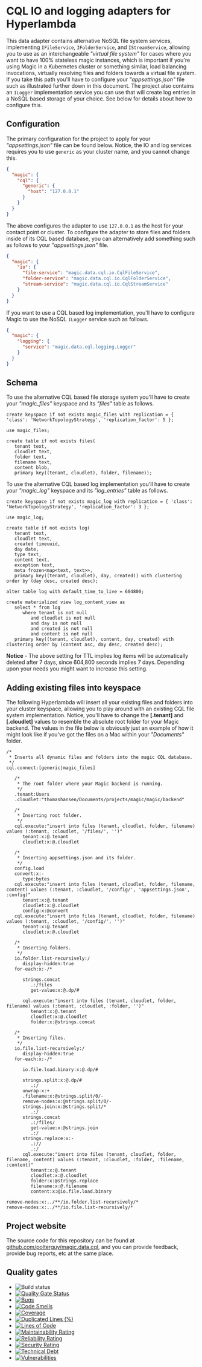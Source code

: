 
# CQL IO and logging adapters for Hyperlambda

This data adapter contains alternative NoSQL file system services, implementing `IFileService`, `IFolderService`, and
`IStreamService`, allowing you to use as an interchangeable _"virtual file system"_ for cases where you want
to have 100% stateless magic instances, which is important if you're using Magic in a Kubernetes cluster or
something similar, load balancing invocations, virtually resolving files and folders towards a virtual file system.
If you take this path you'll have to configure your _"appsettings.json"_ file such as illustrated further
down in this document. The project also contains an `ILogger` implementation service you can use that will create
log entries in a NoSQL based storage of your choice. See below for details about how to configure this.

## Configuration

The primary configuration for the project to apply for your _"appsettings.json"_ file can be found below. Notice,
the IO and log services requires you to use `generic` as your cluster name, and you cannot change this.

```json
{
  "magic": {
    "cql": {
      "generic": {
        "host": "127.0.0.1"
      }
    }
  }
}
```

The above configures the adapter to use `127.0.0.1` as the host for your contact point or cluster. To configure
the adapter to store files and folders inside of its CQL based database, you can alternatively add something such
as follows to your _"appsettings.json"_ file.

```json
{
  "magic": {
    "io": {
      "file-service": "magic.data.cql.io.CqlFileService",
      "folder-service": "magic.data.cql.io.CqlFolderService",
      "stream-service": "magic.data.cql.io.CqlStreamService"
    }
  }
}
```

If you want to use a CQL based log implementation, you'll have to configure Magic to use the NoSQL
`ILogger` service such as follows.

```json
{
  "magic": {
    "logging": {
      "service": "magic.data.cql.logging.Logger"
    }
  }
}
```

## Schema

To use the alternative CQL based file storage system you'll have to create your _"magic\_files"_ keyspace and its 
_"files"_ table as follows.

```cql
create keyspace if not exists magic_files with replication = { 'class': 'NetworkTopologyStrategy', 'replication_factor': 5 };

use magic_files;

create table if not exists files(
   tenant text,
   cloudlet text,
   folder text,
   filename text,
   content blob,
   primary key((tenant, cloudlet), folder, filename));
```

To use the alternative CQL based log implementation you'll have to create your _"magic\_log"_ keyspace and its
_"log_entries"_ table as follows.

```cql
create keyspace if not exists magic_log with replication = { 'class': 'NetworkTopologyStrategy', 'replication_factor': 3 };

use magic_log;

create table if not exists log(
   tenant text,
   cloudlet text,
   created timeuuid,
   day date,
   type text,
   content text,
   exception text,
   meta frozen<map<text, text>>,
   primary key((tenant, cloudlet), day, created)) with clustering order by (day desc, created desc);

alter table log with default_time_to_live = 604800;

create materialized view log_content_view as
   select * from log
      where tenant is not null
         and cloudlet is not null
         and day is not null
         and created is not null
         and content is not null
   primary key((tenant, cloudlet), content, day, created) with clustering order by (content asc, day desc, created desc);
```

**Notice** - The above setting for TTL implies log items will be automatically deleted after 7 days,
since 604,800 seconds implies 7 days. Depending upon your needs you might want to increase this setting.

## Adding existing files into keyspace

The following Hyperlambda will insert all your existing files and folders into your cluster keyspace, allowing you to
play around with an existing CQL file system implementation. Notice, you'll have to change the **[.tenant]** and
**[.cloudlet]** values to resemble the absolute root folder for your Magic backend. The values in the file below is
obviously just an example of how it might look like if you've got the files on a Mac within your _"Documents"_ folder.

```
/*
 * Inserts all dynamic files and folders into the magic CQL database.
 */
cql.connect:[generic|magic_files]

   /*
    * The root folder where your Magic backend is running.
    */
   .tenant:Users
   .cloudlet:"thomashansen/Documents/projects/magic/magic/backend"

   /*
    * Inserting root folder.
    */
   cql.execute:"insert into files (tenant, cloudlet, folder, filename) values (:tenant, :cloudlet, '/files/', '')"
      tenant:x:@.tenant
      cloudlet:x:@.cloudlet

   /*
    * Inserting appsettings.json and its folder.
    */
   config.load
   convert:x:-
      type:bytes
   cql.execute:"insert into files (tenant, cloudlet, folder, filename, content) values (:tenant, :cloudlet, '/config/', 'appsettings.json', :config)"
      tenant:x:@.tenant
      cloudlet:x:@.cloudlet
      config:x:@convert
   cql.execute:"insert into files (tenant, cloudlet, folder, filename) values (:tenant, :cloudlet, '/config/', '')"
      tenant:x:@.tenant
      cloudlet:x:@.cloudlet

   /*
    * Inserting folders.
    */
   io.folder.list-recursively:/
      display-hidden:true
   for-each:x:-/*

      strings.concat
         .:/files
         get-value:x:@.dp/#
      
      cql.execute:"insert into files (tenant, cloudlet, folder, filename) values (:tenant, :cloudlet, :folder, '')"
         tenant:x:@.tenant
         cloudlet:x:@.cloudlet
         folder:x:@strings.concat

   /*
    * Inserting files.
    */
   io.file.list-recursively:/
      display-hidden:true
   for-each:x:-/*

      io.file.load.binary:x:@.dp/#
   
      strings.split:x:@.dp/#
         .:/
      unwrap:x:+
      .filename:x:@strings.split/0/-
      remove-nodes:x:@strings.split/0/-
      strings.join:x:@strings.split/*
         .:/
      strings.concat
         .:/files/
         get-value:x:@strings.join
         .:/
      strings.replace:x:-
         .://
         .:/
      cql.execute:"insert into files (tenant, cloudlet, folder, filename, content) values (:tenant, :cloudlet, :folder, :filename, :content)"
         tenant:x:@.tenant
         cloudlet:x:@.cloudlet
         folder:x:@strings.replace
         filename:x:@.filename
         content:x:@io.file.load.binary

remove-nodes:x:../**/io.folder.list-recursively/*
remove-nodes:x:../**/io.file.list-recursively/*
```

## Project website

The source code for this repository can be found at [github.com/polterguy/magic.data.cql](https://github.com/polterguy/magic.data.common), and you can provide feedback, provide bug reports, etc at the same place.

## Quality gates

- ![Build status](https://github.com/polterguy/magic.data.cql/actions/workflows/build.yaml/badge.svg)
- [![Quality Gate Status](https://sonarcloud.io/api/project_badges/measure?project=polterguy_magic.data.cql&metric=alert_status)](https://sonarcloud.io/dashboard?id=polterguy_magic.data.cql)
- [![Bugs](https://sonarcloud.io/api/project_badges/measure?project=polterguy_magic.data.cql&metric=bugs)](https://sonarcloud.io/dashboard?id=polterguy_magic.data.cql)
- [![Code Smells](https://sonarcloud.io/api/project_badges/measure?project=polterguy_magic.data.cql&metric=code_smells)](https://sonarcloud.io/dashboard?id=polterguy_magic.data.cql)
- [![Coverage](https://sonarcloud.io/api/project_badges/measure?project=polterguy_magic.data.cql&metric=coverage)](https://sonarcloud.io/dashboard?id=polterguy_magic.data.cql)
- [![Duplicated Lines (%)](https://sonarcloud.io/api/project_badges/measure?project=polterguy_magic.data.cql&metric=duplicated_lines_density)](https://sonarcloud.io/dashboard?id=polterguy_magic.data.cql)
- [![Lines of Code](https://sonarcloud.io/api/project_badges/measure?project=polterguy_magic.data.cql&metric=ncloc)](https://sonarcloud.io/dashboard?id=polterguy_magic.data.cql)
- [![Maintainability Rating](https://sonarcloud.io/api/project_badges/measure?project=polterguy_magic.data.cql&metric=sqale_rating)](https://sonarcloud.io/dashboard?id=polterguy_magic.data.cql)
- [![Reliability Rating](https://sonarcloud.io/api/project_badges/measure?project=polterguy_magic.data.cql&metric=reliability_rating)](https://sonarcloud.io/dashboard?id=polterguy_magic.data.cql)
- [![Security Rating](https://sonarcloud.io/api/project_badges/measure?project=polterguy_magic.data.cql&metric=security_rating)](https://sonarcloud.io/dashboard?id=polterguy_magic.data.cql)
- [![Technical Debt](https://sonarcloud.io/api/project_badges/measure?project=polterguy_magic.data.cql&metric=sqale_index)](https://sonarcloud.io/dashboard?id=polterguy_magic.data.cql)
- [![Vulnerabilities](https://sonarcloud.io/api/project_badges/measure?project=polterguy_magic.data.cql&metric=vulnerabilities)](https://sonarcloud.io/dashboard?id=polterguy_magic.data.cql)
